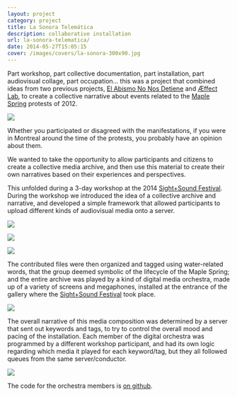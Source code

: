 ```yaml
---
layout: project
category: project
title: La Sonora Telemática
description: collaborative installation
url: la-sonora-telematica/
date: 2014-05-27T15:05:15
cover: /images/covers/la-sonora-300x90.jpg
---
```

Part workshop, part collective documentation, part installation, part audiovisual collage, part occupation... this was a project that combined ideas from two previous projects, [El Abismo No Nos Detiene](http://www.thiagohersan.com/project/el-abismo/) and [Æffect Lab](http://www.thiagohersan.com/project/aeffectlab/), to create a collective narrative about events related to the [Maple Spring](http://en.wikipedia.org/wiki/2012_Quebec_student_protests) protests of 2012.

![](s_LaSonora02_bw.jpg)

Whether you participated or disagreed with the manifestations, if you were in Montreal around the time of the protests, you probably have an opinion about them.

We wanted to take the opportunity to allow participants and citizens to create a collective media archive, and then use this material to create their own narratives based on their experiences and perspectives.

This unfolded during a 3-day workshop at the 2014 [Sight+Sound Festival](http://sightandsoundfestival.ca/en). During the workshop we introduced the idea of a collective archive and narrative, and developed a simple framework that allowed participants to upload different kinds of audiovisual media onto a server.

![](xIMG_6213.jpg)

![](xIMG_6255.jpg)

![](xIMG_6238.jpg)

The contributed files were then organized and tagged using water-related words, that the group deemed symbolic of the lifecycle of the Maple Spring; and the entire archive was played by a kind of digital media orchestra, made up of a variety of screens and megaphones, installed at the entrance of the gallery where the [Sight+Sound Festival](http://sightandsoundfestival.ca/en) took place.

![](s_LaSonora00_bw.jpg)

The overall narrative of this media composition was determined by a server that sent out keywords and tags, to try to control the overall mood and pacing of the installation. Each member of the digital orchestra was programmed by a different workshop participant, and had its own logic regarding which media it played for each keyword/tag, but they all followed queues from the same server/conductor.

![](s_LaSonora01_bw.jpg)

The code for the orchestra members is [on github](https://github.com/astrovandalistas/LaSonoraMontreal).

